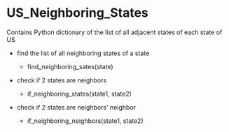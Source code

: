 # US_Neighboring_States
Contains Python dictionary of the list of all adjacent states of each state of US

* find the list of all neighboring states of a state
  * find_neighboring_sates(state)

* check if 2 states are neighbors
  * if_neighboring_states(state1, state2)

* check if 2 states are neighbors' neighbor
  * if_neighboring_neighbors(state1, state2)
